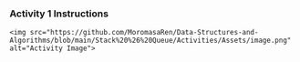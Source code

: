 ### Activity 1 Instructions

```
<img src="https://github.com/MoromasaRen/Data-Structures-and-Algorithms/blob/main/Stack%20%26%20Queue/Activities/Assets/image.png" alt="Activity Image">
```
